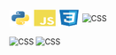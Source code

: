 
<div style="display: inline_block">
  <br>
  <img align="center" alt="Python" height="30" width="40" src="https://raw.githubusercontent.com/devicons/devicon/master/icons/python/python-original.svg">
  <img align="center" alt="Js" height="30" width="40" src="https://raw.githubusercontent.com/devicons/devicon/master/icons/javascript/javascript-plain.svg">
  <img align="center" alt="CSS" height="30" width="40" src="https://raw.githubusercontent.com/devicons/devicon/master/icons/css3/css3-original.svg">
  <img align="center" alt="CSS" height="30" width="80" src="https://img.shields.io/badge/HTML-239120?style=for-the-badge&logo=html5&logoColor=white">
</div>

 <br>
 
 <div style="display: inline_block">
 <img align="center" alt="CSS" height="30" width="80" src="https://img.shields.io/badge/Flask-000000?style=for-the-badge&logo=flask&logoColor=white">
 <img align="center" alt="CSS" height="30" width="80" src="https://img.shields.io/badge/Bootstrap-7952B3.svg?style=for-the-badge&logo=Bootstrap&logoColor=white">
 </div>

